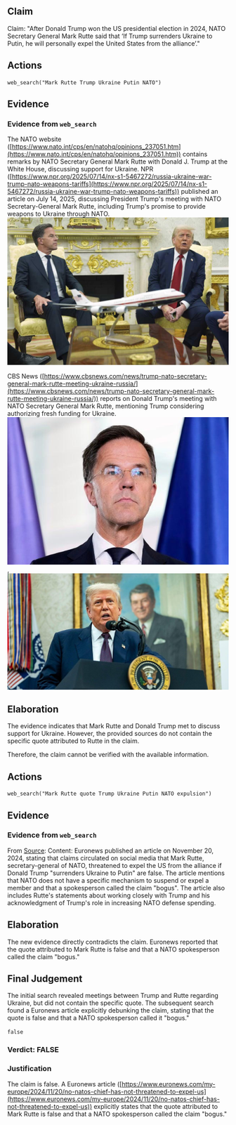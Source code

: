 ## Claim
Claim: "After Donald Trump won the US presidential election in 2024, NATO Secretary General Mark Rutte said that ‘If Trump surrenders Ukraine to Putin, he will personally expel the United States from the alliance’."

## Actions
```
web_search("Mark Rutte Trump Ukraine Putin NATO")
```

## Evidence
### Evidence from `web_search`
The NATO website ([https://www.nato.int/cps/en/natohq/opinions_237051.htm](https://www.nato.int/cps/en/natohq/opinions_237051.htm)) contains remarks by NATO Secretary General Mark Rutte with Donald J. Trump at the White House, discussing support for Ukraine. NPR ([https://www.npr.org/2025/07/14/nx-s1-5467272/russia-ukraine-war-trump-nato-weapons-tariffs](https://www.npr.org/2025/07/14/nx-s1-5467272/russia-ukraine-war-trump-nato-weapons-tariffs)) published an article on July 14, 2025, discussing President Trump's meeting with NATO Secretary-General Mark Rutte, including Trump's promise to provide weapons to Ukraine through NATO. ![image 1883](media/2025-08-07_19-17-1754594256-886526.jpg)

CBS News ([https://www.cbsnews.com/news/trump-nato-secretary-general-mark-rutte-meeting-ukraine-russia/](https://www.cbsnews.com/news/trump-nato-secretary-general-mark-rutte-meeting-ukraine-russia/)) reports on Donald Trump's meeting with NATO Secretary General Mark Rutte, mentioning Trump considering authorizing fresh funding for Ukraine. ![image 1889](media/2025-08-07_19-17-1754594277-341658.jpg), ![image 1893](media/2025-08-07_19-17-1754594279-939374.jpg)


## Elaboration
The evidence indicates that Mark Rutte and Donald Trump met to discuss support for Ukraine. However, the provided sources do not contain the specific quote attributed to Rutte in the claim.

Therefore, the claim cannot be verified with the available information.


## Actions
```
web_search("Mark Rutte quote Trump Ukraine Putin NATO expulsion")
```

## Evidence
### Evidence from `web_search`
From [Source](https://www.euronews.com/my-europe/2024/11/20/no-natos-chief-has-not-threatened-to-expel-us): 
Content: Euronews published an article on November 20, 2024, stating that claims circulated on social media that Mark Rutte, secretary-general of NATO, threatened to expel the US from the alliance if Donald Trump "surrenders Ukraine to Putin" are false. The article mentions that NATO does not have a specific mechanism to suspend or expel a member and that a spokesperson called the claim "bogus". The article also includes Rutte's statements about working closely with Trump and his acknowledgment of Trump's role in increasing NATO defense spending.


## Elaboration
The new evidence directly contradicts the claim. Euronews reported that the quote attributed to Mark Rutte is false and that a NATO spokesperson called the claim "bogus."


## Final Judgement
The initial search revealed meetings between Trump and Rutte regarding Ukraine, but did not contain the specific quote. The subsequent search found a Euronews article explicitly debunking the claim, stating that the quote is false and that a NATO spokesperson called it "bogus."

`false`


### Verdict: FALSE

### Justification
The claim is false. A Euronews article ([https://www.euronews.com/my-europe/2024/11/20/no-natos-chief-has-not-threatened-to-expel-us](https://www.euronews.com/my-europe/2024/11/20/no-natos-chief-has-not-threatened-to-expel-us)) explicitly states that the quote attributed to Mark Rutte is false and that a NATO spokesperson called the claim "bogus."
